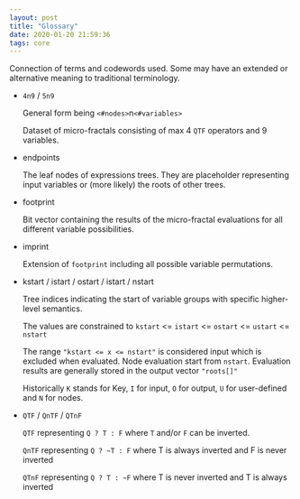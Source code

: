 ```yaml
---
layout: post
title: "Glossary"
date: 2020-01-20 21:59:36
tags: core
---
```


Connection of terms and codewords used. 
Some may have an extended or alternative meaning to traditional terminology.

* `4n9` / `5n9`

    General form being `<#nodes>`n`<#variables>`
     
    Dataset of micro-fractals consisting of max 4 `QTF` operators and 9 variables. 

* endpoints

   The leaf nodes of expressions trees.
   They are placeholder representing input variables or (more likely) the roots of other trees.
   
* footprint
 
   Bit vector containing the results of the micro-fractal evaluations for all different variable possibilities.

* imprint
 
   Extension of `footprint` including all possible variable permutations.
   
* kstart / istart / ostart / istart / nstart

   Tree indices indicating the start of variable groups with specific higher-level semantics.

   The values are constrained to `kstart` <= `istart` <= `ostart` <= `ustart` <= `nstart` 
 
   The range `"kstart <= x <= nstart"` is considered input which is excluded when evaluated.
   Node evaluation start from `nstart`.
   Evaluation results are generally stored in the output vector `"roots[]"`
   
   Historically `K` stands for Key, `I` for input, `O` for output, `U` for user-defined and `N` for nodes.

* `QTF` / `QnTF` / `QTnF`

   `QTF` representing `Q ? T : F` where `T` and/or `F` can be inverted.
   
   `QnTF` representing `Q ? ~T : F` where T is always inverted and F is never inverted
   
   `QTnF` representing `Q ? T : ~F` where T is never inverted and T is always inverted
   